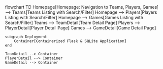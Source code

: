 flowchart TD
    Homepage[Homepage: Navigation to Teams, Players, Games] --> Teams[Teams Listing with Search/Filter]
    Homepage --> Players[Players Listing with Search/Filter]
    Homepage --> Games[Games Listing with Search/Filter]
    Teams --> TeamDetail[Team Detail Page]
    Players --> PlayerDetail[Player Detail Page]
    Games --> GameDetail[Game Detail Page]
    
    subgraph Deployment
        Container[Containerized Flask & SQLite Application]
    end
    
    TeamDetail --> Container
    PlayerDetail --> Container
    GameDetail --> Container